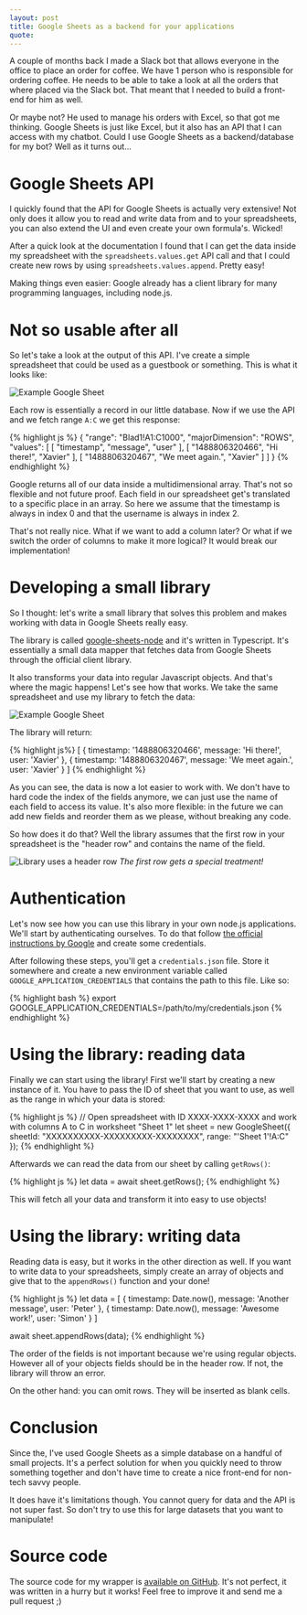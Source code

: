 ```yaml
---
layout: post
title: Google Sheets as a backend for your applications
quote:
---
```


A couple of months back I made a Slack bot that allows everyone in the office to place an order for coffee. We have 1 person who is responsible for ordering coffee. He needs to be able to take a look at all the orders that where placed via the Slack bot. That meant that I needed to build a front-end for him as well.

Or maybe not? He used to manage his orders with Excel, so that got me thinking. Google Sheets is just like Excel, but it also has an API that I can access with my chatbot. Could I use Google Sheets as a backend/database for my bot? Well as it turns out...

<!--more-->

# Google Sheets API
I quickly found that the API for Google Sheets is actually very extensive! Not only does it allow you to read and write data from and to your spreadsheets, you can also extend the UI and even create your own formula's. Wicked!

After a quick look at the documentation I found that I can get the data inside my spreadsheet with the ``spreadsheets.values.get`` API call and that I could create new rows by using ``spreadsheets.values.append``. Pretty easy!

Making things even easier: Google already has a client library for many programming languages, including node.js.

# Not so usable after all
So let's take a look at the output of this API. I've create a simple spreadsheet that could be used as a guestbook or something. This is what it looks like:

![Example Google Sheet](/uploads/google-sheet-as-backend/google-spreadsheet-example.png)

Each row is essentially a record in our little database. Now if we use the API and we fetch range ``A:C`` we get this response:

{% highlight js %}
{
  "range": "Blad1!A1:C1000",
  "majorDimension": "ROWS",
  "values": [
    [
      "timestamp",
      "message",
      "user"
    ],
    [
      "1488806320466",
      "Hi there!",
      "Xavier"
    ],
    [
      "1488806320467",
      "We meet again.",
      "Xavier"
    ]
  ]
}
{% endhighlight %}

Google returns all of our data inside a multidimensional array. That's not so flexible and not future proof.  Each field in our spreadsheet get's translated to a specific place in an array. So here we assume that the timestamp is always in index 0 and that the username is always in index 2.

That's not really nice. What if we want to add a column later? Or what if we switch the order of columns to make it more logical? It would break our implementation!


# Developing a small library
So I thought: let's write a small library that solves this problem and makes working with data in Google Sheets really easy.

The library is called [google-sheets-node](https://github.com/Savjee/google-sheets-wrapper) and it's written in Typescript. It's essentially a small data mapper that fetches data from Google Sheets through the official client library.

It also transforms your data into regular Javascript objects. And that's where the magic happens! Let's see how that works. We take the same spreadsheet and use my library to fetch the data:

![Example Google Sheet](/uploads/google-sheet-as-backend/google-spreadsheet-example.png)

The library will return:

{% highlight js%}
[
	{ timestamp: '1488806320466', message: 'Hi there!', user: 'Xavier' },
	{ timestamp: '1488806320467', message: 'We meet again.', user: 'Xavier' }
]
{% endhighlight %}

As you can see, the data is now a lot easier to work with. We don't have to hard code the index of the fields anymore, we can just use the name of each field to access its value. It's also more flexible: in the future we can add new fields and reorder them as we please, without breaking any code.

So how does it do that? Well the library assumes that the first row in your spreadsheet is the "header row" and contains the name of the field.

![Library uses a header row](/uploads/google-sheet-as-backend/google-spreadsheet-headerrow.png)
*The first row gets a special treatment!*

# Authentication
Let's now see how you can use this library in your own node.js applications. We'll start by authenticating ourselves. To do that follow [the official instructions by Google](https://developers.google.com/sheets/api/quickstart/nodejs) and create some credentials.

After following these steps, you'll get a ``credentials.json`` file. Store it somewhere and create a new environment variable called ``GOOGLE_APPLICATION_CREDENTIALS`` that contains the path to this file. Like so:

{% highlight bash %}
export GOOGLE_APPLICATION_CREDENTIALS=/path/to/my/credentials.json
{% endhighlight %}


# Using the library: reading data
Finally we can start using the library! First we'll start by creating a new instance of it. You have to pass the ID of sheet that you want to use, as well as the range in which your data is stored:

{% highlight js %}
// Open spreadsheet with ID XXXX-XXXX-XXXX and work with columns A to C in worksheet "Sheet 1"
let sheet = new GoogleSheet({
    sheetId: "XXXXXXXXXX-XXXXXXXXX-XXXXXXXX",
    range: "'Sheet 1'!A:C"
});
{% endhighlight %}

Afterwards we can read the data from our sheet by calling ``getRows()``:

{% highlight js %}
let data = await sheet.getRows();
{% endhighlight %}

This will fetch all your data and transform it into easy to use objects!

# Using the library: writing data
Reading data is easy, but it works in the other direction as well. If you want to write data to your spreadsheets, simply create an array of objects and give that to the ``appendRows()`` function and your done!

{% highlight js %}
let data = [
    {
        timestamp: Date.now(),
        message: 'Another message',
        user: 'Peter'
    },
    {
        timestamp: Date.now(),
        message: 'Awesome work!',
        user: 'Simon'
    }
]

await sheet.appendRows(data);
{% endhighlight %}

The order of the fields is not important because we're using regular objects. However all of your objects fields should be in the header row. If not, the library will throw an error.

On the other hand: you can omit rows. They will be inserted as blank cells.

# Conclusion
Since the, I've used Google Sheets as a simple database on a handful of small projects. It's a perfect solution for when you quickly need to throw something together and don't have time to create a nice front-end for non-tech savvy people.

It does have it's limitations though. You cannot query for data and the API is not super fast. So don't try to use this for large datasets that you want to manipulate!

# Source code
The source code for my wrapper is [available on GitHub](https://github.com/Savjee/google-sheets-wrapper). It's not perfect, it was written in a hurry but it works! Feel free to improve it and send me a pull request ;)